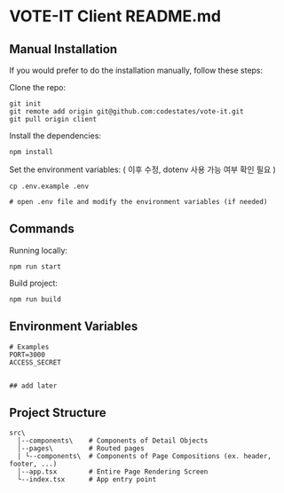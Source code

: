 # VOTE-IT Client README.md

## Manual Installation
If you would prefer to do the installation manually, follow these steps:

Clone the repo:
```
git init
git remote add origin git@github.com:codestates/vote-it.git
git pull origin client
```

Install the dependencies:
```
npm install
```

Set the environment variables:  ( 이후 수정, dotenv 사용 가능 여부 확인 필요 )
```
cp .env.example .env

# open .env file and modify the environment variables (if needed)
```



## Commands
Running locally:
```
npm run start
```

Build project:
```
npm run build
```

## Environment Variables
```
# Examples
PORT=3000
ACCESS_SECRET


## add later
```

## Project Structure

```
src\
  │--components\    # Components of Detail Objects
  │--pages\         # Routed pages
  | └--components\  # Components of Page Compositions (ex. header, footer, ...)
  │--app.tsx        # Entire Page Rendering Screen
  └--index.tsx      # App entry point
```
